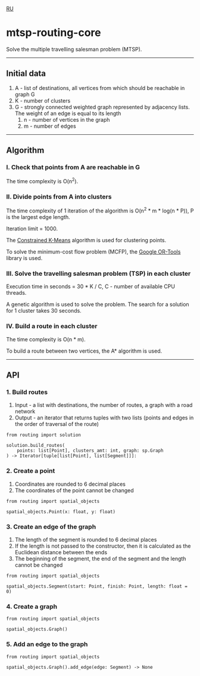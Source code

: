 [RU](https://github.com/bkarpov/mtsp-routing-core/blob/main/README.ru.md)

# mtsp-routing-core

Solve the multiple travelling salesman problem (MTSP).

---

## Initial data
1. A - list of destinations, all vertices from which should be reachable in graph G
2. K - number of clusters
3. G - strongly connected weighted graph represented by adjacency lists. The weight of an edge is equal to its length 
   1. n - number of vertices in the graph
   2. m - number of edges

---

## Algorithm

### I. Check that points from A are reachable in G
The time complexity is O(n<sup>2</sup>).

### II. Divide points from A into clusters
The time complexity of 1 iteration of the algorithm is O(n<sup>2</sup> * m * log(n * P)), P is the largest edge length.

Iteration limit = 1000.

The [Constrained K-Means](https://www.microsoft.com/en-us/research/wp-content/uploads/2016/02/tr-2000-65.pdf)
algorithm is used for clustering points.

To solve the minimum-cost flow problem (MCFP), the
[Google OR-Tools](https://developers.google.com/optimization/flow/mincostflow) library is used.

### III. Solve the travelling salesman problem (TSP) in each cluster

Execution time in seconds = 30 * K / C, C - number of available CPU threads.

A genetic algorithm is used to solve the problem. The search for a solution for 1 cluster takes 30 seconds.

### IV. Build a route in each cluster

The time complexity is O(n * m).

To build a route between two vertices, the A* algorithm is used.

---

## API

### 1. Build routes
   1. Input - a list with destinations, the number of routes, a graph with a road network
   2. Output - an iterator that returns tuples with two lists (points and edges in the order of traversal of the route)
```
from routing import solution

solution.build_routes(
    points: list[Point], clusters_amt: int, graph: sp.Graph
) -> Iterator[tuple[list[Point], list[Segment]]]:
```

### 2. Create a point
   1. Coordinates are rounded to 6 decimal places
   2. The coordinates of the point cannot be changed
```
from routing import spatial_objects

spatial_objects.Point(x: float, y: float)
```

### 3. Create an edge of the graph
   1. The length of the segment is rounded to 6 decimal places
   2. If the length is not passed to the constructor, then it is calculated as the Euclidean distance between the ends
   3. The beginning of the segment, the end of the segment and the length cannot be changed
```
from routing import spatial_objects

spatial_objects.Segment(start: Point, finish: Point, length: float = 0)
```

### 4. Create a graph
```
from routing import spatial_objects

spatial_objects.Graph()
```

### 5. Add an edge to the graph
```
from routing import spatial_objects

spatial_objects.Graph().add_edge(edge: Segment) -> None
```
